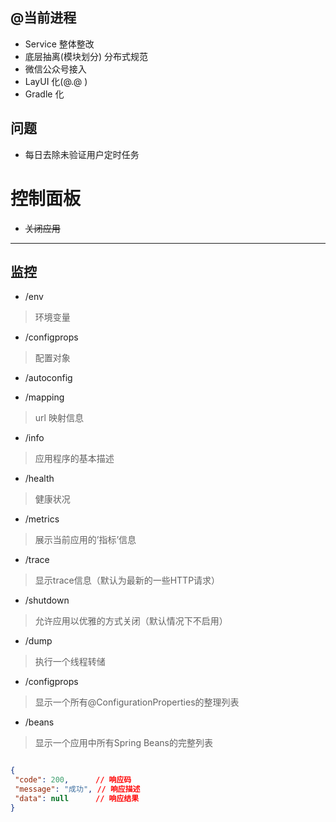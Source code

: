 
## @当前进程
- Service 整体整改
- 底层抽离(模块划分) 分布式规范
- 微信公众号接入
- LayUI 化(@.@ )
- Gradle 化

## 问题
- 每日去除未验证用户定时任务

# 控制面板
- ~~关闭应用~~
 
 
 
-----------
## 监控
- /env
> 环境变量

- /configprops
> 配置对象

- /autoconfig

- /mapping
> url 映射信息

- /info
> 应用程序的基本描述

- /health
> 健康状况

- /metrics
> 展示当前应用的’指标’信息

- /trace
> 显示trace信息（默认为最新的一些HTTP请求）

- /shutdown
> 允许应用以优雅的方式关闭（默认情况下不启用）

- /dump
> 执行一个线程转储

- /configprops
> 显示一个所有@ConfigurationProperties的整理列表

- /beans
> 显示一个应用中所有Spring Beans的完整列表


```json

{
 "code": 200,      // 响应码
 "message": "成功", // 响应描述
 "data": null      // 响应结果
}

```

